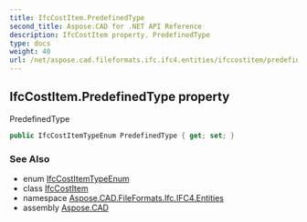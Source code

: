 ```yaml
---
title: IfcCostItem.PredefinedType
second_title: Aspose.CAD for .NET API Reference
description: IfcCostItem property. PredefinedType
type: docs
weight: 40
url: /net/aspose.cad.fileformats.ifc.ifc4.entities/ifccostitem/predefinedtype/
---
```

## IfcCostItem.PredefinedType property

PredefinedType

```csharp
public IfcCostItemTypeEnum PredefinedType { get; set; }
```

### See Also

* enum [IfcCostItemTypeEnum](../../../aspose.cad.fileformats.ifc.ifc4.types/ifccostitemtypeenum/)
* class [IfcCostItem](../)
* namespace [Aspose.CAD.FileFormats.Ifc.IFC4.Entities](../../ifccostitem/)
* assembly [Aspose.CAD](../../../)


